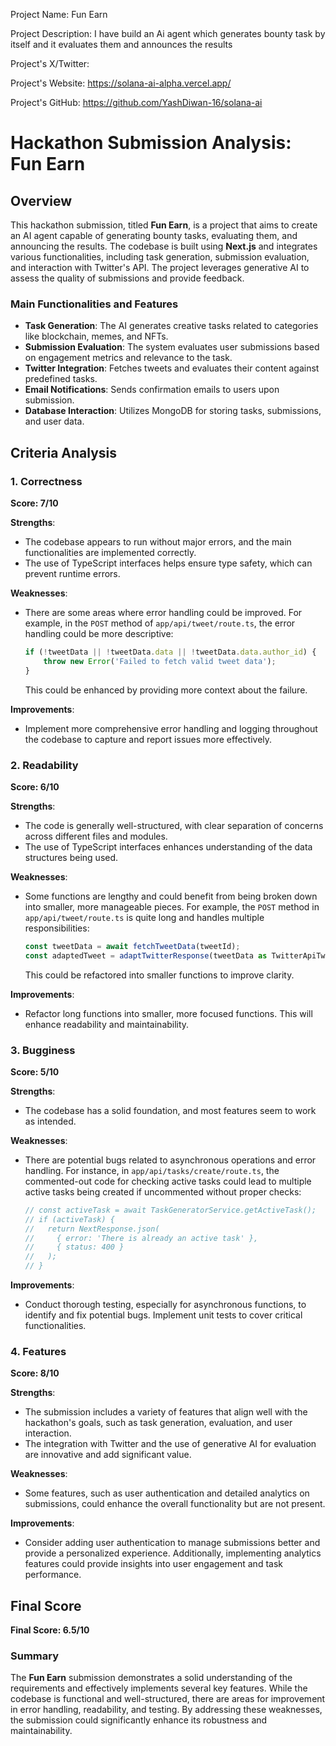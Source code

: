 
Project Name: Fun Earn


Project Description: I have build an Ai agent which generates bounty task by itself and it evaluates them and announces the results


Project's X/Twitter: 


Project's Website: https://solana-ai-alpha.vercel.app/


Project's GitHub: https://github.com/YashDiwan-16/solana-ai






# Hackathon Submission Analysis: Fun Earn

## Overview
This hackathon submission, titled **Fun Earn**, is a project that aims to create an AI agent capable of generating bounty tasks, evaluating them, and announcing the results. The codebase is built using **Next.js** and integrates various functionalities, including task generation, submission evaluation, and interaction with Twitter's API. The project leverages generative AI to assess the quality of submissions and provide feedback.

### Main Functionalities and Features
- **Task Generation**: The AI generates creative tasks related to categories like blockchain, memes, and NFTs.
- **Submission Evaluation**: The system evaluates user submissions based on engagement metrics and relevance to the task.
- **Twitter Integration**: Fetches tweets and evaluates their content against predefined tasks.
- **Email Notifications**: Sends confirmation emails to users upon submission.
- **Database Interaction**: Utilizes MongoDB for storing tasks, submissions, and user data.

## Criteria Analysis

### 1. Correctness
**Score: 7/10**

**Strengths**:
- The codebase appears to run without major errors, and the main functionalities are implemented correctly.
- The use of TypeScript interfaces helps ensure type safety, which can prevent runtime errors.

**Weaknesses**:
- There are some areas where error handling could be improved. For example, in the `POST` method of `app/api/tweet/route.ts`, the error handling could be more descriptive:
  ```typescript
  if (!tweetData || !tweetData.data || !tweetData.data.author_id) {
      throw new Error('Failed to fetch valid tweet data');
  }
  ```
  This could be enhanced by providing more context about the failure.

**Improvements**:
- Implement more comprehensive error handling and logging throughout the codebase to capture and report issues more effectively.

### 2. Readability
**Score: 6/10**

**Strengths**:
- The code is generally well-structured, with clear separation of concerns across different files and modules.
- The use of TypeScript interfaces enhances understanding of the data structures being used.

**Weaknesses**:
- Some functions are lengthy and could benefit from being broken down into smaller, more manageable pieces. For example, the `POST` method in `app/api/tweet/route.ts` is quite long and handles multiple responsibilities:
  ```typescript
  const tweetData = await fetchTweetData(tweetId);
  const adaptedTweet = adaptTwitterResponse(tweetData as TwitterApiTweet);
  ```
  This could be refactored into smaller functions to improve clarity.

**Improvements**:
- Refactor long functions into smaller, more focused functions. This will enhance readability and maintainability.

### 3. Bugginess
**Score: 5/10**

**Strengths**:
- The codebase has a solid foundation, and most features seem to work as intended.

**Weaknesses**:
- There are potential bugs related to asynchronous operations and error handling. For instance, in `app/api/tasks/create/route.ts`, the commented-out code for checking active tasks could lead to multiple active tasks being created if uncommented without proper checks:
  ```typescript
  // const activeTask = await TaskGeneratorService.getActiveTask();
  // if (activeTask) {
  //   return NextResponse.json(
  //     { error: 'There is already an active task' },
  //     { status: 400 }
  //   );
  // }
  ```

**Improvements**:
- Conduct thorough testing, especially for asynchronous functions, to identify and fix potential bugs. Implement unit tests to cover critical functionalities.

### 4. Features
**Score: 8/10**

**Strengths**:
- The submission includes a variety of features that align well with the hackathon's goals, such as task generation, evaluation, and user interaction.
- The integration with Twitter and the use of generative AI for evaluation are innovative and add significant value.

**Weaknesses**:
- Some features, such as user authentication and detailed analytics on submissions, could enhance the overall functionality but are not present.

**Improvements**:
- Consider adding user authentication to manage submissions better and provide a personalized experience. Additionally, implementing analytics features could provide insights into user engagement and task performance.

## Final Score
**Final Score: 6.5/10**

### Summary
The **Fun Earn** submission demonstrates a solid understanding of the requirements and effectively implements several key features. While the codebase is functional and well-structured, there are areas for improvement in error handling, readability, and testing. By addressing these weaknesses, the submission could significantly enhance its robustness and maintainability.